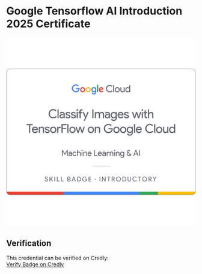 # Google Tensorflow AI Introduction 2025 Certificate

![Google Tensorflow AI Introduction 2025 Badge](badge.png)

## Verification

This credential can be verified on Credly:  
[Verify Badge on Credly](https://www.credly.com/badges/93f372b1-06f1-4eaa-9b25-3b3416d61ee1/public_url)
